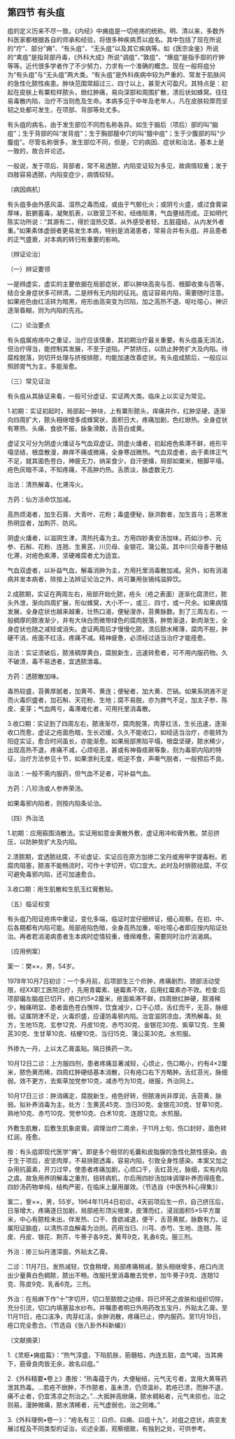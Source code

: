 ## 第四节 有头疽

疽的定义历来不尽一致。《内经》中痈疽是一切疮疡的统称。明、清以来，多数外科医家都根据各自的师承和经验，将很多种疾病贯以疽名。其中包括了现在所说的“疔”、部分”痈”、“有头疽”、“无头疽”以及其它疾病等。如《医宗金鉴》所说的“禽疽”是指背部丹毒，《外科大成》所说“调疽”、”敦疽”、“瘭疽”是指手部的疔肿等等。近代很多学者作了不少努力，力求有一个准确的概念。现在一般将疽分为“有头疽”与“无头疽”两大类。“有头疽”是外科疾病中较为严重的、常发于肌肤间的急性化脓性疾患。肿块范围常超过三、四寸以上，甚至大可盈尺。其特点是：初起在皮肤上有粟粒样脓头，焮红肿痛，易向深部和周围扩散，溃后状如蜂窝。往往易毒散内陷，治疗不当则危及生命。本病多见于中年及老年人，凡在皮肤较厚而坚韧之处都可发生，在项部、背部等处尤多。

有头疽的病名，由于发生部位不同而名称各异。如生于脑后（项后）部的叫“脑疽”；生于背部的叫“发背疽”；生于胸部膻中穴的叫“膻中疽”；生于少腹部的叫“少腹疽”。尽管名称很多，发生部位不同，但是，它的病因、症状和治法，基本上是一致的，故合并论述。

一般说，发于项后、背部者，常不易透脓，内陷变证较为多见，故病情较重；发于四肢容易透脓，内陷变症少，病情较轻。

〔病因病机〕

有头疽多由外感风温、湿热之毒而成，或由于气郁化火；或阴亏火盛，或过食膏粱厚味，脏腑蓄毒，凝聚肌表，以致营卫不和，经络阻滞，气血壅结而成。正如明代陈实功所说：“其源有二，得於湿热交蒸，从外感受者轻，五脏蕴结，从内发外者重。”如果素体虚弱者更易发生本病，特别是消渴患者，常易合并有头疽。并且患者的正气盛衰，对本病的转归有重要的影响。

〔辨证论治〕

（一）辨证要领

―是辨虚实，虚实的主要依据在局部症状，即以肿块高突与否、根脚收束与否等，结合全身症状多可辨清。二是辨有无内陷的征兆。疽证容易内陷，需要随时注意。如果疮色由红活转为暗黑，疮形由高突变为凹陷，加之高热不退、呕吐噁心，神识逐渐昏糊，则为内陷的先兆。

（二）论治要点

有头疽属疮疡中之重证，治疗应该慎重，其初期治疗最关重要。有头疽虽无消法，但治疗得当，能控制其发展，不至于逆陷。严禁挤压，以防止肿势扩大及内陷。待腐栓脱落，则切开处理与挤按排脓，均能加速改善症状。有头疽成脓后，一般应以照顾胃气为主，多能渐愈。

（三）常见证治

有头疽从其脉证来看，一般可分虚证、实证两大类。临床上以实证为常见。

1.初期：实证初起时，局部起一肿块，上有粟形脓头，痒痛并作，红肿坚硬，逐渐向四周扩大，脓头相继增多成蜂窝状，面积日大，疼痛加剧，色红焮热。全身症状有寒热、头痛、食欲不振，脉象滑数，舌苔白或黄。

虚证又可分为阴虚火燔证与气血双虚证。阴虚火燔者，初起疮色紫滞不鲜，疮形平塌坚结，根盘散漫，麻痒不痛或微痛，全身寒战微热。气血双虚者，由于素体正气不足，就其面色苍白，神疲无力，纳呆食少，自汗便燥，局部如粟米，根脚平塌，疮色灰暗不泽，不知疼痛，不高肿灼热。舌质淡，脉虚数无力.

治法：清热解毒，化滞泻火。

方药：仙方活命饮加减。

高热烦渴者，加生石膏、大青叶、花粉；毒盛便秘，脉洪数者，加生首乌；恶寒发热明显者，加荆芥、防风。

阴虚火燔者，以滋阴生津，清热托毒为主。方用四妙勇安汤加味，药如沙参、元参、石斛、花粉、连翘、生黄芪、川贝母、金银花、蒲公英。其中川贝母善于散结化滞，对疮色紫滞，坚硬难腐者尤为适宜。

气血双虚者，以补益气血，解毒消肿为主，方用托里消毒散加减。另外，如有消渴病并发本病者，除按上法辨证论治之外，尚可兼用张锡纯滋脺饮。

2.成脓期，实证在两周左右，局部开始化脓，疮头（疮之表面）逐渐化腐溃烂，脓头外泄，渐向四周扩展，形似蜂窝，大小不一，或三、四寸，或一尺余。如果病情发展，全身症状也越来越重，壮热口渴，便秘溲赤，苔黄脉数。到了三周左右，一般稠厚的脓液渐少，并有大块白而微带绿色的腐肉脱落，肿势渐退，新肉渐生，全身症状也随之减轻或消失。虚证两周后才慢慢化脓，溃后脓水稀薄，腐肉不脱，肿硬不消，疮面不红活，疼痛不减。精神疲惫，必须经过适当治疗才能痊愈。

治法：实证溃破后，脓液稠厚黄白，腐脱新生，迅速转愈者，可不用内服药物。久不破溃，毒不易透者，宜透脓泄毒。

方药：透脓散加味。

毒热较盛，苔黄厚腻者，加黄芩、黄连；便秘者，加大黄、芒硝。如果系阴液不足而火毒炽盛者，加石斛、天花粉、生地；腐不易脱，亦为脾气不足，加太子参、陈皮、麦芽；气血两亏，毒滞难化者，可用托里消毒散。

3.收口期：实证到了四周左右，脓液渐尽，腐肉脱落，肉芽红活，生长迅速，逐渐收口而愈，虚证之疮面色暗，生长迟缓，久久不能收口，如经适当治疗，亦能转为阳症实证，愈合时间虽长，亦能渐愈。如果局部黑陷平塌，根盘坚硬，脓水稀少，出现高热不退，疼痛不减，心烦呕恶，甚或有神昏痉厥等象，则为毒邪内陷的特征，治疗方法参见十节，如果泄利无度，呃逆不食，声嘶气脱者，一般预后不良。

治法：一般不需内服药，但气血不足者，可补益气血。

方药：八珍汤或人参养荣汤。

如果毒邪内陷者，则按内陷条论治。

（四）外治法

1.初期：应用箍围消散法。实证用如意金黄散外敷，虚证用冲和膏外敷。禁忌挤压，以防肿势扩大及内陷。

2.溃脓期，宜透脓祛腐，不论虚证、实证应在原方加掺二宝丹或用甲字提毒粉。若腐肉阻塞，脓液不能畅流时，可作十字切开，切口宜大。此时及时排脓祛腐，不仅可避免毒邪内陷，还可加速愈合。

3.收口期：用生肌散和生肌玉红膏敷贴。

（五）临证权变

有头疽乃阳证疮疡中重证，变化多端，临证时宜仔细辨证，细心观察。在初、中、后各期都有内陷可能。局部疮陷色暗，全身高热加重，呕吐噁心者即应按内陷证处治。再者若消渴病患者生本病时症情较重，缠绵难愈，需要同时治疗消渴病。

〔应用例案〕

案一：樊××，男，54岁。

1978年10月7日初诊：一个多月前，后项部生三个疖肿，疼痛剧烈，颈部活动受限，经XX职工医院治疗，先用青霉素、链霉素不效，后用红霉素亦不效。检查:后项部偏左脑疽已切开，疮口约5×2厘米，疮面紫滞不鲜，四周焮红肿硬，脓液稀少，触痛明显、患者面色苍白憔悴，饮食减少，口干心烦，舌红而干，无苔，脉细弱。证属阴津不足，火毒炽盛，应谨防毒邪内陷。治宜滋阴凉血，清热解毒。处方，生地15克、玄参12克、丹皮10克、赤芍30克、金银花30克、紫草12克、生黄芪30克、生甘草10克、桔梗10克、当归15克、蒲公英30克。水煎服。

外掺九一丹，上以太乙膏盖贴。隔日换药一次。

10月12日二诊：上方服四剂，患者疼痛显著减轻，心烦止，伤口略小，约有4×2厘米，脓色黄而稀，四周红肿硬结基本消散，只有疮口右下方略肿。舌红苔光，脉细弱。效不更方，去紫草加党参10克，减赤芍为10克，继服，外治同上。

10月17日三诊：肿消痛定，腐脱新生，疮色好转，但脓液尚非厚润，舌苔黄，脉弱。拟补养消毒为主。处方：生黄芪45克、当归30克、金银花30克、甘草10克、熟地10克、赤芍10克、党参10克、白术10克、连翘12克。水煎服。

外敷生肌散，后敷生肌象皮膏。调理治疗二周余，于11月上旬，伤口封好，面色转红润，痊愈。

按：有头疽即现代医学“痈”。即是多个相邻的毛囊和皮脂腺的急性化脓性感染。由于生于项后，皮坚肉厚，不易排脓透毒，容易内陷，引致全身性感染。本案又加之杂用抗菌素，开刀过早，使患者疼痛加剧，心烦口干，舌红苔光，脉细，实有内陷之虞。故急用养阴解毒之重剂，扭转病机，尔后用四妙汤加味调理补养而得痊愈。四妙汤药物单纯，结构严密，在临床上屡用屡效。（节选自《中医外科心得集》）

案二，訾××，男，55岁。1964年11月4日初诊。4天前项后生一疖，自己挤压后，日渐增大，疼痛逐日加剧，局部疮形顶尖根束，皮薄而红，浸润面积5×5平方厘米，中心有脓栓未出，伴发热、口干、食欲减退，便干，舌苔黄腻，脉数有力。证属阳证脑疽，以清热凉血解毒为治则。药用当归、川芎、赤芍、生地、连翘、陈皮、丹皮、银花、荆芥、牛蒡子各9克，黄芩9克，乳香6克。服三剂。

外治：掺三仙丹渣滓面，外贴太乙膏。

二诊：11月7日。发热减轻，饮食稍增，局部疼痛稍减，脓头相继增多，疮口内流出少量黄白色稠脓，脓出不畅。改服托里消毒散去党参，加牛蒡子9克、连翘12克、陈皮9克、乳香6克。三剂。

外治：在局麻下作“十”字切开，切口至脓腔之边缘，将已坏死之皮肤和组织切除，充分引流，切口内填塞盐水纱布。并嘱患者明日外用药改五宝丹，外贴太乙膏。至11月11日，疮口洁净，肉芽红活，余肿消散，疼痛已止，停内服药。至11月19日，疮口完全愈合。（节选自《张八卦外科新编》）

〔文献摘录〕

1.《灵枢•痈疽篇》：“热气淳盛，下陷肌肤，筋髓枯，内连五脏，血气竭，当其痈下，筋骨良肉皆无余，故名曰疽。”

2.《外科精要•卷上》愚按：“热毒蕴于内，大便秘结，元气无亏者，宜用大黄等药泄其热毒。…若疮不焮肿，不作脓者，虽未溃，仍须温补。若疮已溃，而肿不退，痛不止者，仍宜清凉之剂治之。”…大抵肿高焮痛，脓水稠粘者，元气未损也，治之则易。漫肿微痛，脓水清稀者，元气虚弱也，治之则难。”

3.《外科理例•卷一》：“疮名有三：曰疖、曰痈、曰疽十九”，对疽之症状，病变发展过程及不同类型的证治，论述全面，观察细致，有独到之处，可供参考。
